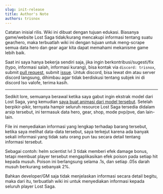 ```yaml
---
slug: init-release
title: Author's Note
authors: trisnox
---
```


Catatan inisial rilis. Wiki ini dibuat dengan tujuan edukasi. Biasanya game/website Lost Saga tidak/kurang mencakupi informasi tentang suatu gear/hero, maka terbuatlah wiki ini dengan tujuan untuk meng-scrape semua data hero dan gear agar kita dapat memahami mekanisme game lebih baik.

Saat ini saya hanya bekerja sendiri saja, jika ingin berkontribusi/sugesti/fix (typo, informasi salah, informasi kurang), bisa kontak via `discord: trisnox`, submit [pull request](https://google.com), submit [issue](https://google.com). Untuk discord, bisa lewat dm atau server discord langsung, dihimbau agar tidak berdiskusi tentang subjek ini di discord lso valofe, terima kasih.

---

Sedikit lore, semuanya berawal ketika saya gabut ingin ekstrak model dari Lost Saga, yang kemudian [saya buat animasi dari model tersebut](https://youtu.be/DLYl9QIcmUM). Setelah berpikir-pikir, ternyata hampir seluruh resource Lost Saga tersedia didalam arsip tersebut, ini termasuk data hero, gear, shop, mode pvp/pve, dan lain-lain.

File ini menyediakan informasi yang lengkap terhadap barang tersebut, ketika saya melihat data-data tersebut, saya terkejut karena ada banyak sekali informasi yang tidak satu orang pun tau secara detail tentang informasi tersebut.

Sebagai contoh: helm scientist lvl 3 tidak memberi efek damage bonus, tetapi membuat player tersebut mengaplikasikan efek poison pada setiap hit kepada musuh. Poison ini berlangsung selama .1s, dan setiap .05s darah musuh berkurang sebanyak 2%.

Bahkan developer/GM saja tidak menjelaskan informasi secara detail begitu, maka dari itu, terbuatlah wiki ini untuk menyediakan informasi kepada seluruh player Lost Saga.
